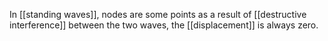 In [[standing waves]], nodes are some points as a result of [[destructive interference]] between the two waves, the [[displacement]] is always zero.